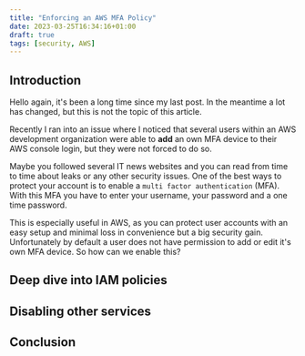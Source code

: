 ```yaml
---
title: "Enforcing an AWS MFA Policy"
date: 2023-03-25T16:34:16+01:00
draft: true
tags: [security, AWS]
---
```


## Introduction

Hello again, it's been a long time since my last post. In the meantime a lot has changed, but this is not the topic of this article.

Recently I ran into an issue where I noticed that several users within an AWS development organization were able to **add** an own MFA device to their AWS console login, but they were not forced to do so.

Maybe you followed several IT news websites and you can read from time to time about leaks or any other security issues. One of the best ways to protect your account is to enable a `multi factor authentication` (MFA). With this MFA you have to enter your username, your password and a one time password.

This is especially useful in AWS, as you can protect user accounts with an easy setup and minimal loss in convenience but a big security gain. Unfortunately by default a user does not have permission to add or edit it's own MFA device. So how can we enable this?

## Deep dive into IAM policies

<!-- Bla bla bla to policies -->

## Disabling other services

## Conclusion
